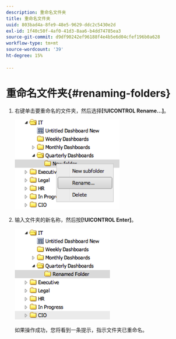 ```yaml
---
description: 重命名文件夹
title: 重命名文件夹
uuid: 803bad4a-8fe9-48e5-9629-ddc2c5430e2d
exl-id: 1f40c50f-4af0-41d3-8aa6-b4dd74785ea3
source-git-commit: d9df90242ef96188f4e4b5e6d04cfef196b0a628
workflow-type: tm+mt
source-wordcount: '39'
ht-degree: 15%

---
```


# 重命名文件夹{#renaming-folders}

1. 右键单击要重命名的文件夹，然后选择&#x200B;**[!UICONTROL Rename…]**。

   ![](assets/rename.png)

1. 输入文件夹的新名称，然后按&#x200B;**[!UICONTROL Enter]**。

   ![](assets/renamed_folder.png)

   如果操作成功，您将看到一条提示，指示文件夹已重命名。
